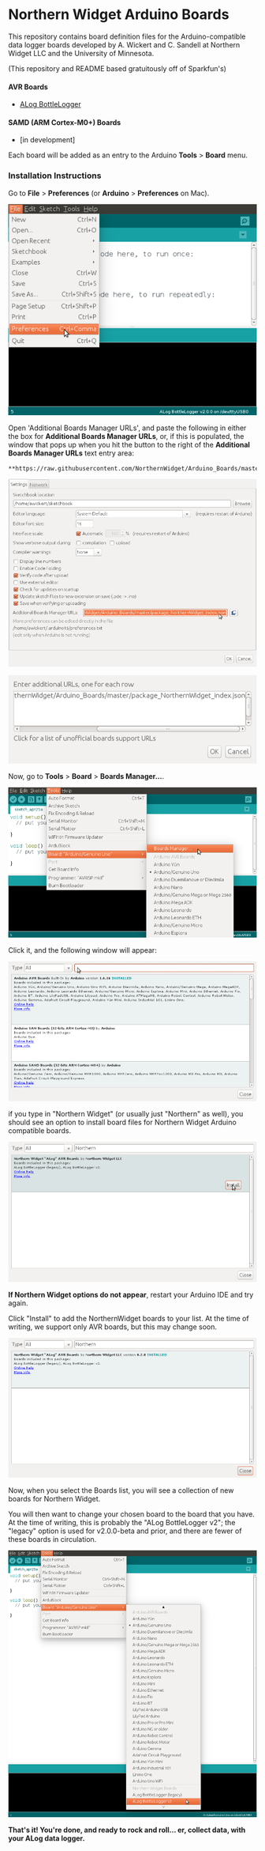 # Northern Widget Arduino Boards

This repository contains board definition files for the Arduino-compatible data logger boards developed by A. Wickert and C. Sandell at Northern Widget LLC and the University of Minnesota.

(This repository and README based gratuitously off of Sparkfun's)

#### AVR Boards

* [ALog BottleLogger](http://northernwidget.com/alog/specs/)

#### SAMD (ARM Cortex-M0+) Boards

* [in development]

Each board will be added as an entry to the Arduino **Tools** > **Board** menu.

### Installation Instructions

Go to **File** > **Preferences** (or **Arduino** > **Preferences** on Mac).

<!--- [Adding a board manager list](https://cdn.sparkfun.com/assets/learn_tutorials/4/5/4/arduino-board-add.png) (link to Sparkfun's tutorial) -->

![alt text](https://github.com/NorthernWidget/Arduino_Boards/raw/master/README_images/File_Preferences.png "Open the Arduino IDE preferences.")

Open 'Additional Boards Manager URLs', and paste the following in either the box for **Additional Boards Manager URLs**, or, if this is populated, the window that pops up when you hit the button to the right of the **Additional Boards Manager URLs** text entry area:  

	**https://raw.githubusercontent.com/NorthernWidget/Arduino_Boards/master/package_NorthernWidget_index.json**

![alt text](https://github.com/NorthernWidget/Arduino_Boards/raw/master/README_images/PreferencesWindow.png "Paste the URL here.")

![alt text](https://github.com/NorthernWidget/Arduino_Boards/raw/master/README_images/BoardURLs_list.png "Unless you already have done that for third-party boards... in that case, open this frame and paste the URL here.")

Now, go to **Tools** > **Board** > **Boards Manager...**.

![alt text](https://github.com/NorthernWidget/Arduino_Boards/raw/master/README_images/Tools_Boards_BoardManager.png "Open the boards manager here.")

Click it, and the following window will appear:

![alt text](https://github.com/NorthernWidget/Arduino_Boards/raw/master/README_images/BoardsManager.png "Boards Manager.")

if you type in "Northern Widget" (or usually just "Northern" as well), you should see an option to install board files for Northern Widget Arduino compatible boards.

![alt text](https://github.com/NorthernWidget/Arduino_Boards/raw/master/README_images/BoardsManager_Northern.png "Northern Widget boards.")

**If Northern Widget options do not appear**, restart your Arduino IDE and try again.

Click "Install" to add the NorthernWidget boards to your list. At the time of writing, we support only AVR boards, but this may change soon.

![alt text](https://github.com/NorthernWidget/Arduino_Boards/raw/master/README_images/BoardsManager_Northern_Done.png "ALog (AVR) support installed.")

Now, when you select the Boards list, you will see a collection of new boards for Northern Widget.

You will then want to change your chosen board to the board that you have. At the time of writing, this is probably the "ALog BottleLogger v2"; the "legacy" option is used for v2.0.0-beta and prior, and there are fewer of these boards in circulation.

![alt text](https://github.com/NorthernWidget/Arduino_Boards/raw/master/README_images/Tools_Boards_NorthernWidget_ALog_BottleLogger_v2.png "Now, when you go to Tools > Board, you should see the Northern Widget ALog boards. Select the proper one")


<!---**NOTE: If you are using Arduino 1.6.6** and the link isn't working for you, change "https" at the beginning of the link to "http" and try again. We've stopped working to figure out why this is happening in version 1.6.6; update your Arduino IDE!-->

<!--- [//]![SparkFun Boards image](https://cdn.sparkfun.com/assets/learn_tutorials/4/5/4/sparkfun-arduino-board-install.png)-->

<!---[//]![SparkFun Boards List](boards_list.png)-->

<!--- ### Cleaning up the Boards Menu

Each entry in the boards list is defined in [boards.txt](https://github.com/NorthernWidget/Arduino_Boards/blob/master/NorthernWidgetAVR/boards.txt). If you want to de-clutter the menu, you can comment out a board by inserting a `#` at the beginning of each line.

### Notes

* **Please note: This will only work under Arduino IDE versions 1.5 and up.**
* Some boards such as the Pro Micro and the Mega Pro come in more than one form.  For these **you must select the correct processor** in the 'Tools' menu.
* Information on compiling and programming the bootloaders can be found in the bootloaders directory.
* **Bugs introduced in the Arduino IDE version 1.6.6 through at least 1.6.9 produce errors indicating there is something wrong with these files. This can be resolved by reverting back to 1.6.5-r5. So far all reports seem to indicated that 1.6.10 has also fixed the issues. These intermittent issues are difficult to reliably reproduce.**
-->

**That's it! You're done, and ready to rock and roll... er, collect data, with your ALog data logger.**
